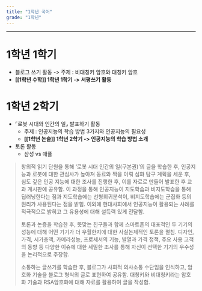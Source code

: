 ```yaml
---
title: "1학년 국어"
grade: "1학년"
---
```


---

# 1학년 **1학기**

- 블로그 쓰기 활동 -> 주제 : 비대칭키 암호와 대칭키 암호
- **[[1학년 수학]] 1학년 1학기 -> 서평쓰기 활동**

# 1학년 2학기

- ⌜로봇 시대와 인간의 일⌟ 발표하기 활동
  - 주제 : 인공지능의 학습 방법 3가지와 인공지능의 필요성
  - **[[1학년 논술]] 1학년 2학기 -> 인공지능의 학습 방법 소개**
- 토론 활동
  - 삼성 vs 애플

> 창의적 읽기 단원을 통해 ‘로봇 시대 인간의 일(구본권)’의 글을 학습한 후, 인공지능과 로봇에 대한 관심사가 높아져 동료와 짝을 이뤄 심화 탐구 계획을 세운 후, 심도 깊은 인공 지능에 대한 조사를 진행한 후, 이를 자료로 만들어 발표한 후 교과 게시판에 공유함. 이 과정을 통해 인공지능이 지도학습과 비지도학습을 통해 딥러닝한다는 점과 지도학습에는 선형회귀분석이, 비지도학습에는 군집화 등의 원리가 사용된다는 점을 밝힘. 이외에 현대사회에서 인공지능이 활용되는 사례를 적극적으로 밝히고 그 유용성에 대해 설득력 있게 전달함.
>
> 토론과 논증을 학습한 후, 뜻맞는 친구들과 함께 스마트폰의 대표적인 두 기기의 성능에 대해 어떤 기기가 더 우월한지에 대한 사실논제적인 토론을 펼침. 디자인, 가격, 시가총액, 카메라성능, 프로세서의 기능, 발열과 가격 정책, 주요 사용 고객의 동향 등 다양한 이슈에 대한 세밀한 조사를 통해 자신이 선택한 기기의 우수성을 논리적으로 주장함.
>
> 소통하는 글쓰기를 학습한 후, 블로그가 사회적 의사소통 수단임을 인식하고, 암호화 기술을 블로그 형식의 글로 표현하여 공유함. 대칭키와 비대칭키라는 암호화 기술과 RSA암호화에 대해 자료를 활용하여 글을 작성함.
